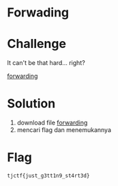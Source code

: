 # Forwading 

# Challenge
It can't be that hard... right?

[forwarding](https://static.tjctf.org/d9c4527bc1d5c58c1192f00f2e2ff68f84c345fd2522aeee63a0916897197a7a_forwarding)

# Solution
1. download file [forwarding](https://static.tjctf.org/d9c4527bc1d5c58c1192f00f2e2ff68f84c345fd2522aeee63a0916897197a7a_forwarding)
2. mencari flag dan menemukannya

# Flag
```tjctf{just_g3tt1n9_st4rt3d}```
